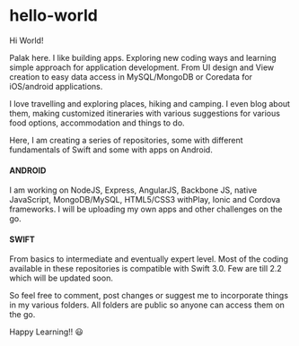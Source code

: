 # hello-world

Hi World!

Palak here. I like building apps. 
Exploring new coding ways and learning simple approach for application development. From UI design and View creation to easy data access in MySQL/MongoDB or Coredata for iOS/android applications.

I love travelling and exploring places, hiking and camping. I even blog about them, making customized itineraries with various suggestions for various food options, accommodation and things to do. 

Here, I am creating a series of repositories, some with different fundamentals of Swift and some with apps on Android. 

#### ANDROID
I am working on NodeJS, Express, AngularJS, Backbone JS, native JavaScript, MongoDB/MySQL, HTML5/CSS3 withPlay, Ionic and Cordova frameworks. I will be uploading my own apps and other challenges on the go.

#### SWIFT
From basics to intermediate and eventually expert level. Most of the coding available in these repositories is compatible with Swift 3.0. Few are till 2.2 which will be updated soon.

So feel free to comment, post changes or suggest me to incorporate things in my various folders. All folders are public so anyone can access them on the go. 

Happy Learning!!  :smiley:

